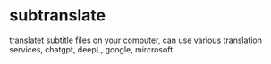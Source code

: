 # subtranslate
translatet subtitle files on your computer, can use various translation services, chatgpt, deepL, google, mircrosoft.
